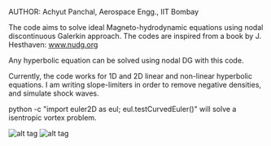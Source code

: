 AUTHOR: Achyut Panchal, Aerospace Engg., IIT Bombay

The code aims to solve ideal Magneto-hydrodynamic equations using nodal discontinuous Galerkin approach. The codes are inspired from a book by J. Hesthaven: www.nudg.org

Any hyperbolic equation can be solved using nodal DG with this code.

Currently, the code works for 1D and 2D linear and non-linear hyperbolic equations. I am writing slope-limiters in order to remove negative densities, and simulate shock waves.

python -c "import euler2D as eul; eul.testCurvedEuler()"   will solve a isentropic vortex problem.

![alt tag](https://raw.github.com/Achyut2404/nodalDG/master/results/bowShock.png)
![alt tag](https://raw.github.com/Achyut2404/nodalDG/master/results/fwdStepM3_HD.png)

